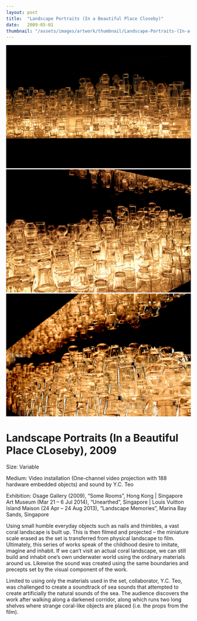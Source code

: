 ```yaml
---
layout: post
title:  "Landscape Portraits (In a Beautiful Place Closeby)"
date:   2009-05-01
thumbnail: "/assets/images/artwork/thumbnail/Landscape-Portraits-(In-a-Beautiful-Place-Nearby)-2009.jpg"
---
```


![My image Name](/assets/images/artwork/Landscape-Portraits-In-a-Beautiful-City-Closeby_01.jpg)
![My image Name](/assets/images/artwork/Landscape-Portraits-In-a-Beautiful-City-Closeby_02.jpg)
![My image Name](/assets/images/artwork/Landscape-Portraits-In-a-Beautiful-City-Closeby_03.jpg)

# Landscape Portraits (In a Beautiful Place CLoseby), 2009

Size: Variable

Medium: Video installation (One-channel video projection with 188 hardware embedded objects) and sound by Y.C. Teo
  
Exhibition: Osage Gallery (2009), “Some Rooms”, Hong Kong &#124; Singapore Art Museum (Mar 21 – 6 Jul 2014), “Unearthed”, Singapore &#124; Louis Vuitton Island Maison (24 Apr – 24 Aug 2013), “Landscape Memories”, Marina Bay Sands, Singapore

Using small humble everyday objects such as nails and thimbles, a vast coral landscape is built up.   This is then filmed and projected – the miniature scale erased as the set is transferred from physical landscape to film.  Ultimately, this series of works speak of the childhood desire to imitate, imagine and inhabit.  If we can’t visit an actual coral landscape, we can still build and inhabit one’s own underwater world using the ordinary materials around us.  Likewise the sound was created using the same boundaries and precepts set by the visual component of the work.

Limited to using only the materials used in the set, collaborator, Y.C. Teo, was challenged to create a soundtrack of sea sounds that attempted to create artificially the natural sounds of the sea.  The audience discovers the work after walking along a darkened corridor, along which runs two long shelves where strange coral-like objects are placed (i.e. the props from the film).